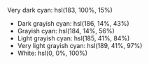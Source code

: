 Very dark cyan: hsl(183, 100%, 15%)
- Dark grayish cyan: hsl(186, 14%, 43%)
- Grayish cyan: hsl(184, 14%, 56%)
- Light grayish cyan: hsl(185, 41%, 84%)
- Very light grayish cyan: hsl(189, 41%, 97%)
- White: hsl(0, 0%, 100%)

